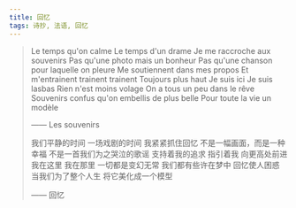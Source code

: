 ```yaml
---
title: 回忆
tags: 诗抄, 法语, 回忆
---
```


> Le temps qu'on calme
> Le temps d'un drame
> Je me raccroche aux souvenirs
> Pas qu'une photo mais un bonheur
> Pas qu'une chanson pour laquelle on pleure
> Me soutiennent dans mes propos
> Et m'entrainent trainent trainent
> Toujours plus haut
> Je suis ici
> Je suis lasbas
> Rien n'est moins volage
> On a tous un peu dans le rêve
> Souvenirs confus qu'on embellis de plus belle
> Pour toute la vie un modèle
> 
> —— Les souvenirs
> 
> 我们平静的时间
> 一场戏剧的时间
> 我紧紧抓住回忆
> 不是一幅画面，而是一种幸福
> 不是一首我们为之哭泣的歌谣
> 支持着我的追求
> 指引着我
> 向更高处前进
> 我在这里
> 我在那里
> 一切都是变幻无常
> 我们都有些许在梦中
> 回忆使人困惑
> 当我们为了整个人生
> 将它美化成一个模型
> 
> —— 回忆